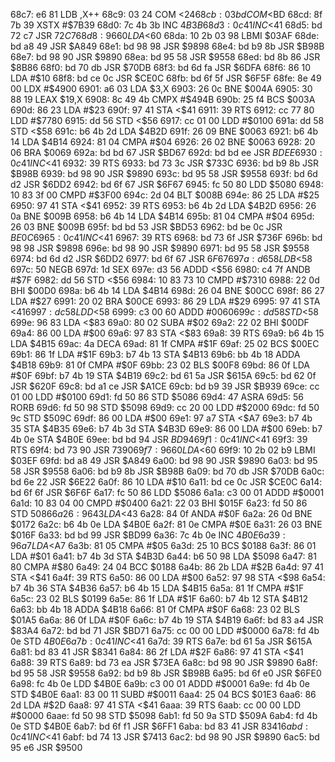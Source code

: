 68c7: e6 81        LDB    ,X++
68c9: 03 24        COM    <$24
68cb: 03 bd        COM    <$BD
68cd: 8f 7b 39     XSTX   #$7B39
68d0: 7c 4b 3b     INC    $4B3B
68d3: 0c 41        INC    <$41
68d5: bd 72 c7     JSR    $72C7
68d8: 96 60        LDA    <$60
68da: 10 2b 03 98  LBMI   $03AF
68de: bd a8 49     JSR    $A849
68e1: bd 98 98     JSR    $9898
68e4: bd b9 8b     JSR    $B98B
68e7: bd 98 90     JSR    $9890
68ea: bd 95 58     JSR    $9558
68ed: bd 8b 86     JSR    $8B86
68f0: bd 70 db     JSR    $70DB
68f3: bd 6d fa     JSR    $6DFA
68f6: 86 10        LDA    #$10
68f8: bd ce 0c     JSR    $CE0C
68fb: bd 6f 5f     JSR    $6F5F
68fe: 8e 49 00     LDX    #$4900
6901: a6 03        LDA    $3,X
6903: 26 0c        BNE    $004A
6905: 30 88 19     LEAX   $19,X
6908: 8c 49 4b     CMPX   #$494B
690b: 25 f4        BCS    $003A
690d: 86 23        LDA    #$23
690f: 97 41        STA    <$41
6911: 39           RTS
6912: cc 77 80     LDD    #$7780
6915: dd 56        STD    <$56
6917: cc 01 00     LDD    #$0100
691a: dd 58        STD    <$58
691c: b6 4b 2d     LDA    $4B2D
691f: 26 09        BNE    $0063
6921: b6 4b 14     LDA    $4B14
6924: 81 04        CMPA   #$04
6926: 26 02        BNE    $0063
6928: 20 06        BRA    $0069
692a: bd bd 67     JSR    $BD67
692d: bd bd ee     JSR    $BDEE
6930: 0c 41        INC    <$41
6932: 39           RTS
6933: bd 73 3c     JSR    $733C
6936: bd b9 8b     JSR    $B98B
6939: bd 98 90     JSR    $9890
693c: bd 95 58     JSR    $9558
693f: bd 6d d2     JSR    $6DD2
6942: bd 6f 67     JSR    $6F67
6945: fc 50 80     LDD    $5080
6948: 10 83 3f 00  CMPD   #$3F00
694c: 2d 04        BLT    $008B
694e: 86 25        LDA    #$25
6950: 97 41        STA    <$41
6952: 39           RTS
6953: b6 4b 2d     LDA    $4B2D
6956: 26 0a        BNE    $009B
6958: b6 4b 14     LDA    $4B14
695b: 81 04        CMPA   #$04
695d: 26 03        BNE    $009B
695f: bd bd 53     JSR    $BD53
6962: bd be 0c     JSR    $BE0C
6965: 0c 41        INC    <$41
6967: 39           RTS
6968: bd 73 6f     JSR    $736F
696b: bd 98 98     JSR    $9898
696e: bd 98 90     JSR    $9890
6971: bd 95 58     JSR    $9558
6974: bd 6d d2     JSR    $6DD2
6977: bd 6f 67     JSR    $6F67
697a: d6 58        LDB    <$58
697c: 50           NEGB
697d: 1d           SEX
697e: d3 56        ADDD   <$56
6980: c4 7f        ANDB   #$7F
6982: dd 56        STD    <$56
6984: 10 83 73 10  CMPD   #$7310
6988: 22 0d        BHI    $00D0
698a: b6 4b 14     LDA    $4B14
698d: 26 04        BNE    $00CC
698f: 86 27        LDA    #$27
6991: 20 02        BRA    $00CE
6993: 86 29        LDA    #$29
6995: 97 41        STA    <$41
6997: dc 58        LDD    <$58
6999: c3 00 60     ADDD   #$0060
699c: dd 58        STD    <$58
699e: 96 83        LDA    <$83
69a0: 80 02        SUBA   #$02
69a2: 22 02        BHI    $00DF
69a4: 86 00        LDA    #$00
69a6: 97 83        STA    <$83
69a8: 39           RTS
69a9: b6 4b 15     LDA    $4B15
69ac: 4a           DECA
69ad: 81 1f        CMPA   #$1F
69af: 25 02        BCS    $00EC
69b1: 86 1f        LDA    #$1F
69b3: b7 4b 13     STA    $4B13
69b6: bb 4b 18     ADDA   $4B18
69b9: 81 0f        CMPA   #$0F
69bb: 23 02        BLS    $00F8
69bd: 86 0f        LDA    #$0F
69bf: b7 4b 19     STA    $4B19
69c2: bd 61 5a     JSR    $615A
69c5: bd 62 0f     JSR    $620F
69c8: bd a1 ce     JSR    $A1CE
69cb: bd b9 39     JSR    $B939
69ce: cc 01 00     LDD    #$0100
69d1: fd 50 86     STD    $5086
69d4: 47           ASRA
69d5: 56           RORB
69d6: fd 50 98     STD    $5098
69d9: cc 20 00     LDD    #$2000
69dc: fd 50 9c     STD    $509C
69df: 86 00        LDA    #$00
69e1: 97 a7        STA    <$A7
69e3: b7 4b 35     STA    $4B35
69e6: b7 4b 3d     STA    $4B3D
69e9: 86 00        LDA    #$00
69eb: b7 4b 0e     STA    $4B0E
69ee: bd bd 94     JSR    $BD94
69f1: 0c 41        INC    <$41
69f3: 39           RTS
69f4: bd 73 90     JSR    $7390
69f7: 96 60        LDA    <$60
69f9: 10 2b 02 b9  LBMI   $03EF
69fd: bd a8 49     JSR    $A849
6a00: bd 98 90     JSR    $9890
6a03: bd 95 58     JSR    $9558
6a06: bd b9 8b     JSR    $B98B
6a09: bd 70 db     JSR    $70DB
6a0c: bd 6e 22     JSR    $6E22
6a0f: 86 10        LDA    #$10
6a11: bd ce 0c     JSR    $CE0C
6a14: bd 6f 6f     JSR    $6F6F
6a17: fc 50 86     LDD    $5086
6a1a: c3 00 01     ADDD   #$0001
6a1d: 10 83 04 00  CMPD   #$0400
6a21: 22 03        BHI    $015F
6a23: fd 50 86     STD    $5086
6a26: 96 43        LDA    <$43
6a28: 84 0f        ANDA   #$0F
6a2a: 26 0d        BNE    $0172
6a2c: b6 4b 0e     LDA    $4B0E
6a2f: 81 0e        CMPA   #$0E
6a31: 26 03        BNE    $016F
6a33: bd bd 99     JSR    $BD99
6a36: 7c 4b 0e     INC    $4B0E
6a39: 96 a7        LDA    <$A7
6a3b: 81 05        CMPA   #$05
6a3d: 25 10        BCS    $0188
6a3f: 86 01        LDA    #$01
6a41: b7 4b 3d     STA    $4B3D
6a44: b6 50 98     LDA    $5098
6a47: 81 80        CMPA   #$80
6a49: 24 04        BCC    $0188
6a4b: 86 2b        LDA    #$2B
6a4d: 97 41        STA    <$41
6a4f: 39           RTS
6a50: 86 00        LDA    #$00
6a52: 97 98        STA    <$98
6a54: b7 4b 36     STA    $4B36
6a57: b6 4b 15     LDA    $4B15
6a5a: 81 1f        CMPA   #$1F
6a5c: 23 02        BLS    $0199
6a5e: 86 1f        LDA    #$1F
6a60: b7 4b 12     STA    $4B12
6a63: bb 4b 18     ADDA   $4B18
6a66: 81 0f        CMPA   #$0F
6a68: 23 02        BLS    $01A5
6a6a: 86 0f        LDA    #$0F
6a6c: b7 4b 19     STA    $4B19
6a6f: bd 83 a4     JSR    $83A4
6a72: bd bd 71     JSR    $BD71
6a75: cc 00 00     LDD    #$0000
6a78: fd 4b 0e     STD    $4B0E
6a7b: 0c 41        INC    <$41
6a7d: 39           RTS
6a7e: bd 61 5a     JSR    $615A
6a81: bd 83 41     JSR    $8341
6a84: 86 2f        LDA    #$2F
6a86: 97 41        STA    <$41
6a88: 39           RTS
6a89: bd 73 ea     JSR    $73EA
6a8c: bd 98 90     JSR    $9890
6a8f: bd 95 58     JSR    $9558
6a92: bd b9 8b     JSR    $B98B
6a95: bd 6f e0     JSR    $6FE0
6a98: fc 4b 0e     LDD    $4B0E
6a9b: c3 00 01     ADDD   #$0001
6a9e: fd 4b 0e     STD    $4B0E
6aa1: 83 00 11     SUBD   #$0011
6aa4: 25 04        BCS    $01E3
6aa6: 86 2d        LDA    #$2D
6aa8: 97 41        STA    <$41
6aaa: 39           RTS
6aab: cc 00 00     LDD    #$0000
6aae: fd 50 98     STD    $5098
6ab1: fd 50 9a     STD    $509A
6ab4: fd 4b 0e     STD    $4B0E
6ab7: bd 6f f1     JSR    $6FF1
6aba: bd 83 41     JSR    $8341
6abd: 0c 41        INC    <$41
6abf: bd 74 13     JSR    $7413
6ac2: bd 98 90     JSR    $9890
6ac5: bd 95 e6     JSR    $9500
